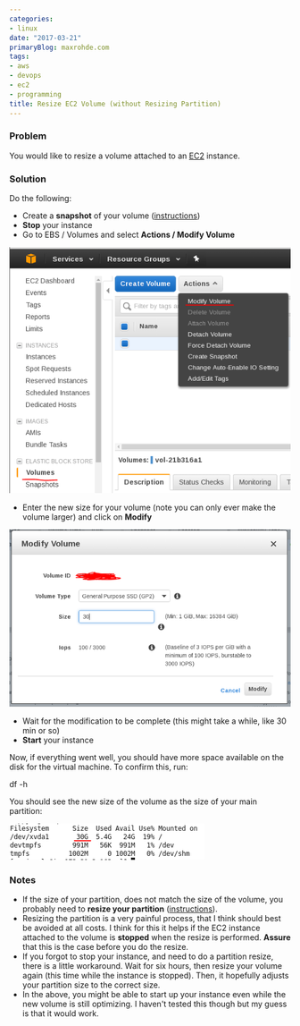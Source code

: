 ```yaml
---
categories:
- linux
date: "2017-03-21"
primaryBlog: maxrohde.com
tags:
- aws
- devops
- ec2
- programming
title: Resize EC2 Volume (without Resizing Partition)
---
```


### Problem

You would like to resize a volume attached to an [EC2](https://aws.amazon.com/ec2/) instance.

### Solution

Do the following:

- Create a **snapshot** of your volume ([instructions](http://docs.aws.amazon.com/AWSEC2/latest/UserGuide/ebs-creating-snapshot.html))
- **Stop** your instance
- Go to EBS / Volumes and select **Actions / Modify Volume**

![Modify Vol](images/modify-vol.png)

- Enter the new size for your volume (note you can only ever make the volume larger) and click on **Modify**

![size](images/size.png)

- Wait for the modification to be complete (this might take a while, like 30 min or so)
- **Start** your instance

Now, if everything went well, you should have more space available on the disk for the virtual machine. To confirm this, run:

df -h

You should see the new size of the volume as the size of your main partition:

![size2](images/size2.png)

### Notes

- If the size of your partition, does not match the size of the volume, you probably need to **resize your partition** ([instructions](http://docs.aws.amazon.com/AWSEC2/latest/UserGuide/storage_expand_partition.html)).
- Resizing the partition is a very painful process, that I think should best be avoided at all costs. I think for this it helps if the EC2 instance attached to the volume is **stopped** when the resize is performed. **Assure** that this is the case before you do the resize.
- If you forgot to stop your instance, and need to do a partition resize, there is a little workaround. Wait for six hours, then resize your volume again (this time while the instance is stopped). Then, it hopefully adjusts your partition size to the correct size.
- In the above, you might be able to start up your instance even while the new volume is still optimizing. I haven't tested this though but my guess is that it would work.